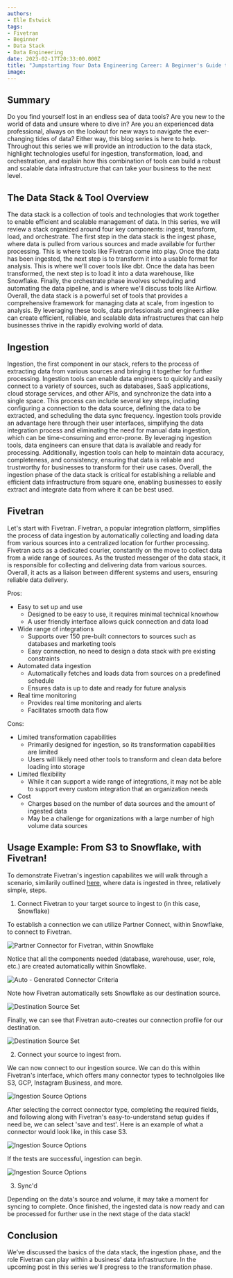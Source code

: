 ```yaml
---
authors:
- Elle Estwick
tags:
- Fivetran
- Beginner
- Data Stack
- Data Engineering 
date: 2023-02-17T20:33:00.000Z
title: "Jumpstarting Your Data Engineering Career: A Beginner's Guide to the Data Stack - Part One: Fivetran"
image: 
---
```


## Summary 
Do you find yourself lost in an endless sea of data tools? Are you new to the world of data and unsure where to dive in? Are you an experienced data professional, always on the lookout for new ways to navigate the ever-changing tides of data? Either way, this blog series is here to help. Throughout this series we will provide an introduction to the data stack, highlight technologies useful for ingestion, transformation, load, and orchestration, and explain how this combination of tools can build a robust and scalable data infrastructure that can take your business to the next level. 

## The Data Stack & Tool Overview
The data stack is a collection of tools and technologies that work together to enable efficient and scalable management of data. In this series, we will review a stack organized around four key components: ingest, transform, load, and orchestrate. The first step in the data stack is the ingest phase, where data is pulled from various sources and made available for further processing. This is where tools like Fivetran come into play. Once the data has been ingested, the next step is to transform it into a usable format for analysis. This is where we'll cover tools like dbt. Once the data has been transformed, the next step is to load it into a data warehouse, like Snowflake. Finally, the orchestrate phase involves scheduling and automating the data pipeline, and is where we'll discuss tools like Airflow. Overall, the data stack is a powerful set of tools that provides a comprehensive framework for managing data at scale, from ingestion to analysis. By leveraging these tools, data professionals and engineers alike can create efficient, reliable, and scalable data infrastructures that can help businesses thrive in the rapidly evolving world of data.

## Ingestion
Ingestion, the first component in our stack, refers to the process of extracting data from various sources and bringing it together for further processing. Ingestion tools can enable data engineers to quickly and easily connect to a variety of sources, such as databases, SaaS applications, cloud storage services, and other APIs, and synchronize the data into a single space. This process can include several key steps, including configuring a connection to the data source, defining the data to be extracted, and scheduling the data sync frequency. Ingestion tools provide an advantage here through their user interfaces, simplifying the data integration process and eliminating the need for manual data ingestion, which can be time-consuming and error-prone. By leveraging ingestion tools, data engineers can ensure that data is available and ready for processing. Additionally, ingestion tools can help to maintain data accuracy, completeness, and consistency, ensuring that data is reliable and trustworthy for businesses to transform for their use cases. Overall, the ingestion phase of the data stack is critical for establishing a reliable and efficient data infrastructure from square one, enabling businesses to easily extract and integrate data from where it can be best used. 

## Fivetran
Let's start with Fivetran. Fivetran, a popular integration platform, simplifies the process of data ingestion by automatically collecting and loading data from various sources into a centralized location for further processing. Fivetran acts as a dedicated courier, constantly on the move to collect data from a wide range of sources. As the trusted messenger of the data stack, it is responsible for collecting and delivering data from various sources. Overall, it acts as a liaison between different systems and users, ensuring reliable data delivery.

Pros:
- Easy to set up and use
    - Designed to be easy to use, it requires minimal technical knowhow
    - A user friendly interface allows quick connection and data load
- Wide range of integrations
    - Supports over 150 pre-built connectors to sources such as databases and marketing tools
    - Easy connection, no need to design a data stack with pre existing constraints 
- Automated data ingestion
    - Automatically fetches and loads data from sources on a predefined schedule
    - Ensures data is up to date and ready for future analysis
- Real time monitoring
    - Provides real time monitoring and alerts
    - Facilitates smooth data flow

Cons:
- Limited transformation capabilities
    - Primarily designed for ingestion, so its transformation capabilities are limited
    - Users will likely need other tools to transform and clean data before loading into storage
- Limited flexibility
    - While it can support a wide range of integrations, it may not be able to support every custom integration that an organization needs
- Cost
    - Charges based on the number of data sources and the amount of ingested data
    - May be a challenge for organizations with a large number of high volume data sources

## Usage Example: From S3 to Snowflake, with Fivetran!
To demonstrate Fivetran's ingestion capabilites we will walk through a scenario, similarily outlined [here](https://www.fivetran.com/blog/a-beginner-guide-to-elt-data-pipelines), where data is ingested in three, relatively simple, steps.

1. Connect Fivetran to your target source to ingest to (in this case, Snowflake)
   
To establish a connection we can utilize Partner Connect, within Snowflake, to connect to Fivetran.

![Partner Connector for Fivetran, within Snowflake](https://raw.githubusercontent.com/ippontech/blog-usa/master/images/2023/02/partner-connect.png)

Notice that all the components needed (database, warehouse, user, role, etc.) are created automatically within Snowflake.

![Auto - Generated Connector Criteria](https://raw.githubusercontent.com/ippontech/blog-usa/master/images/2023/02/connector-criteria.png)

Note how Fivetran automatically sets Snowflake as our destination source.

![Destination Source Set](https://raw.githubusercontent.com/ippontech/blog-usa/master/images/2023/02/snowflake-destination.png)

Finally, we can see that Fivetran auto-creates our connection profile for our destination.

![Destination Source Set](https://raw.githubusercontent.com/ippontech/blog-usa/master/images/2023/02/snowflake-connection.png)

2. Connect your source to ingest from.

We can now connect to our ingestion source. We can do this within Fivetran's interface, which offers many connector types to technolgoies like S3, GCP, Instagram Business, and more. 

![Ingestion Source Options](https://raw.githubusercontent.com/ippontech/blog-usa/master/images/2023/02/source-types.png)

After selecting the correct connector type, completing the required fields, and following along with Fivetran's easy-to-understand setup guides if need be, we can select 'save and test'. Here is an example of what a connector would look like, in this case S3.

![Ingestion Source Options](https://raw.githubusercontent.com/ippontech/blog-usa/master/images/2023/02/example-s3-connection.png)

If the tests are successful, ingestion can begin.

![Ingestion Source Options](https://raw.githubusercontent.com/ippontech/blog-usa/master/images/2023/02/connection-tests.png)

3. Sync'd

Depending on the data's source and volume, it may take a moment for syncing to complete. Once finished, the ingested data is now ready and can be processed for further use in the next stage of the data stack!

## Conclusion

We’ve discussed the basics of the data stack, the ingestion phase, and the role Fivetran can play within a business' data infrastructure. In the upcoming post in this series we'll progress to the transformation phase. 
